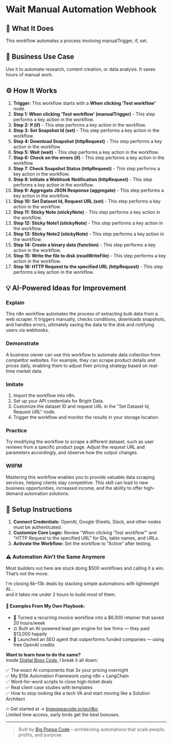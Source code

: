 # Wait Manual Automation Webhook

## 🚀 What It Does
This workflow automates a process involving manualTrigger, if, set.

## 💼 Business Use Case
Use it to automate research, content creation, or data analysis. It saves hours of manual work.

## ⚙️ How It Works
1.  **Trigger:** This workflow starts with a **When clicking ‘Test workflow’** node.
2. **Step 1: When clicking ‘Test workflow’ (manualTrigger)** - This step performs a key action in the workflow.
3. **Step 2: If (if)** - This step performs a key action in the workflow.
4. **Step 3: Set Snapshot Id (set)** - This step performs a key action in the workflow.
5. **Step 4: Download Snapshot (httpRequest)** - This step performs a key action in the workflow.
6. **Step 5: Wait (wait)** - This step performs a key action in the workflow.
7. **Step 6: Check on the errors (if)** - This step performs a key action in the workflow.
8. **Step 7: Check Snapshot Status (httpRequest)** - This step performs a key action in the workflow.
9. **Step 8: Initiate a Webhook Notification (httpRequest)** - This step performs a key action in the workflow.
10. **Step 9: Aggregate JSON Response (aggregate)** - This step performs a key action in the workflow.
11. **Step 10: Set Dataset Id, Request URL (set)** - This step performs a key action in the workflow.
12. **Step 11: Sticky Note (stickyNote)** - This step performs a key action in the workflow.
13. **Step 12: Sticky Note1 (stickyNote)** - This step performs a key action in the workflow.
14. **Step 13: Sticky Note2 (stickyNote)** - This step performs a key action in the workflow.
15. **Step 14: Create a binary data (function)** - This step performs a key action in the workflow.
16. **Step 15: Write the file to disk (readWriteFile)** - This step performs a key action in the workflow.
17. **Step 16: HTTP Request to the specified URL (httpRequest)** - This step performs a key action in the workflow.

## 💡 AI-Powered Ideas for Improvement
### Explain
This n8n workflow automates the process of extracting bulk data from a web scraper. It triggers manually, checks conditions, downloads snapshots, and handles errors, ultimately saving the data to the disk and notifying users via webhooks.

### Demonstrate
A business owner can use this workflow to automate data collection from competitor websites. For example, they can scrape product details and prices daily, enabling them to adjust their pricing strategy based on real-time market data.

### Imitate
1. Import the workflow into n8n.
2. Set up your API credentials for Bright Data.
3. Customize the dataset ID and request URL in the "Set Dataset Id, Request URL" node.
4. Trigger the workflow and monitor the results in your storage location.

### Practice
Try modifying the workflow to scrape a different dataset, such as user reviews from a specific product page. Adjust the request URL and parameters accordingly, and observe how the output changes.

### WIIFM
Mastering this workflow enables you to provide valuable data scraping services, helping clients stay competitive. This skill can lead to new business opportunities, increased income, and the ability to offer high-demand automation solutions.

## 🔧 Setup Instructions
1. **Connect Credentials:** OpenAI, Google Sheets, Slack, and other nodes must be authenticated.
2. **Customize Core Logic:** Review "When clicking ‘Test workflow’" and "HTTP Request to the specified URL" for IDs, table names, and URLs.
3. **Activate the Workflow:** Set the workflow to "Active" after testing.

### ⚠️ Automation Ain’t the Same Anymore

Most builders out here are stuck doing $500 workflows and calling it a win.  
That’s not the move.  

I'm closing $6k–$13k deals by stacking simple automations with lightweight AI...  
and it takes me under 2 hours to build most of them.

#### 🧠 Examples From My Own Playbook:
- 🔁 Turned a recurring invoice workflow into a $6,000 retainer that saved 20 hours/week  
- ⚖️ Built an AI-powered lead gen engine for law firms — they paid $13,000 happily  
- 🚀 Launched an SEO agent that outperforms funded companies — using free OpenAI credits  

**Want to learn how to do the same?**  
Inside [Digital Boss Code](https://bigpoppacode.io/go/dbc), I break it all down:

✅ The exact AI components that 3x your pricing overnight  
✅ My $15k Automation Framework using n8n + LangChain  
✅ Word-for-word scripts to close high-ticket deals  
✅ Real client case studies with templates  
✅ How to stop looking like a tech VA and start moving like a Solution Architect  

🔥 Get started at → [bigpoppacode.io/go/dbc](https://bigpoppacode.io/go/dbc)  
Limited time access, early birds get the best bonuses.

---
> Built by [Big Poppa Code](https://bigpoppacode.io) – architecting automations that scale people, profits, and purpose.
